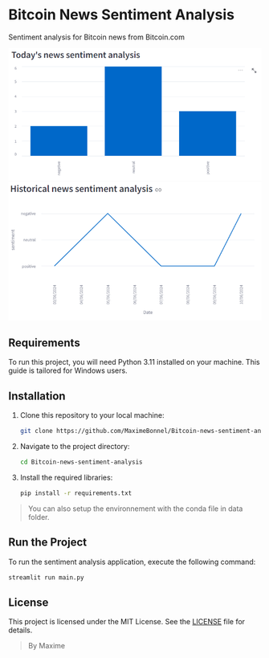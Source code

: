 # Bitcoin News Sentiment Analysis

Sentiment analysis for Bitcoin news from Bitcoin.com

![Today News](images/image1.png)
![Historical news](images/image2.png)

## Requirements

To run this project, you will need Python 3.11 installed on your machine. This guide is tailored for Windows users.

## Installation

1. Clone this repository to your local machine:

   ```bash
   git clone https://github.com/MaximeBonnel/Bitcoin-news-sentiment-analysis.git
   ```

2. Navigate to the project directory:

   ```bash
   cd Bitcoin-news-sentiment-analysis
   ```

3. Install the required libraries:

   ```bash
   pip install -r requirements.txt
   ```

> You can also setup the environnement with the conda file in data folder.

## Run the Project

To run the sentiment analysis application, execute the following command:

   ```bash
   streamlit run main.py
   ```

## License

This project is licensed under the MIT License. See the [LICENSE](LICENSE) file for details.

> By Maxime